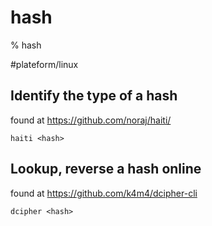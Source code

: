 # hash

% hash

#plateform/linux

## Identify the type of a hash
found at https://github.com/noraj/haiti/
```
haiti <hash>
```

## Lookup, reverse a hash online
found at https://github.com/k4m4/dcipher-cli
```
dcipher <hash>
```
